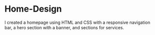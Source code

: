 # Home-Design
I created a homepage using HTML and CSS with a responsive navigation bar, a hero section with a banner, and sections for services.
